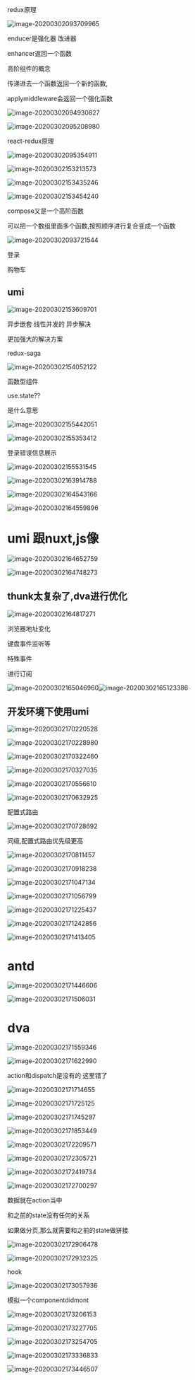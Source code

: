 redux原理

![image-20200302093709965](C:\Users\Artificial\AppData\Roaming\Typora\typora-user-images\image-20200302093709965.png)

enducer是强化器  改进器

enhancer返回一个函数

高阶组件的概念

传递进去一个函数返回一个新的函数,

applymiddleware会返回一个强化函数

![image-20200302094930827](C:\Users\Artificial\AppData\Roaming\Typora\typora-user-images\image-20200302094930827.png)

![image-20200302095208980](C:\Users\Artificial\AppData\Roaming\Typora\typora-user-images\image-20200302095208980.png)





react-redux原理



![image-20200302095354911](C:\Users\Artificial\AppData\Roaming\Typora\typora-user-images\image-20200302095354911.png)

![image-20200302153213573](C:\Users\Artificial\AppData\Roaming\Typora\typora-user-images\image-20200302153213573.png)

![image-20200302153435246](C:\Users\Artificial\AppData\Roaming\Typora\typora-user-images\image-20200302153435246.png)

![image-20200302153454240](C:\Users\Artificial\AppData\Roaming\Typora\typora-user-images\image-20200302153454240.png)

compose又是一个高阶函数

可以把一个数组里面多个函数,按照顺序进行复合变成一个函数



![image-20200302093721544](C:\Users\Artificial\AppData\Roaming\Typora\typora-user-images\image-20200302093721544.png)







登录

购物车





## umi

![image-20200302153609701](C:\Users\Artificial\AppData\Roaming\Typora\typora-user-images\image-20200302153609701.png)

异步嵌套 线性并发的   异步解决

更加强大的解决方案

redux-saga

![image-20200302154052122](C:\Users\Artificial\AppData\Roaming\Typora\typora-user-images\image-20200302154052122.png)





函数型组件

use.state??

是什么意思

![image-20200302155442051](C:\Users\Artificial\AppData\Roaming\Typora\typora-user-images\image-20200302155442051.png)

![image-20200302155353412](C:\Users\Artificial\AppData\Roaming\Typora\typora-user-images\image-20200302155353412.png)





登录错误信息展示

![image-20200302155531545](C:\Users\Artificial\AppData\Roaming\Typora\typora-user-images\image-20200302155531545.png)

![image-20200302163914788](C:\Users\Artificial\AppData\Roaming\Typora\typora-user-images\image-20200302163914788.png)

![image-20200302164543166](C:\Users\Artificial\AppData\Roaming\Typora\typora-user-images\image-20200302164543166.png)

![image-20200302164559896](C:\Users\Artificial\AppData\Roaming\Typora\typora-user-images\image-20200302164559896.png)



# umi 跟nuxt,js像

![image-20200302164652759](C:\Users\Artificial\AppData\Roaming\Typora\typora-user-images\image-20200302164652759.png)





![image-20200302164748273](C:\Users\Artificial\AppData\Roaming\Typora\typora-user-images\image-20200302164748273.png)

## thunk太复杂了,dva进行优化

![image-20200302164817271](C:\Users\Artificial\AppData\Roaming\Typora\typora-user-images\image-20200302164817271.png)

浏览器地址变化

键盘事件监听等

特殊事件

进行订阅

![image-20200302165046960](C:\Users\Artificial\AppData\Roaming\Typora\typora-user-images\image-20200302165046960.png)![image-20200302165123386](C:\Users\Artificial\AppData\Roaming\Typora\typora-user-images\image-20200302165123386.png)

## 开发环境下使用umi

![image-20200302170220528](C:\Users\Artificial\AppData\Roaming\Typora\typora-user-images\image-20200302170220528.png)

![image-20200302170228980](C:\Users\Artificial\AppData\Roaming\Typora\typora-user-images\image-20200302170228980.png)

![image-20200302170322460](C:\Users\Artificial\AppData\Roaming\Typora\typora-user-images\image-20200302170322460.png)

![image-20200302170327035](C:\Users\Artificial\AppData\Roaming\Typora\typora-user-images\image-20200302170327035.png)

 

![image-20200302170556610](C:\Users\Artificial\AppData\Roaming\Typora\typora-user-images\image-20200302170556610.png)

![image-20200302170632925](C:\Users\Artificial\AppData\Roaming\Typora\typora-user-images\image-20200302170632925.png)





配置式路由

![image-20200302170728692](C:\Users\Artificial\AppData\Roaming\Typora\typora-user-images\image-20200302170728692.png)

同级,配置式路由优先级更高

![image-20200302170811457](C:\Users\Artificial\AppData\Roaming\Typora\typora-user-images\image-20200302170811457.png)

![image-20200302170918238](C:\Users\Artificial\AppData\Roaming\Typora\typora-user-images\image-20200302170918238.png)

![image-20200302171047134](C:\Users\Artificial\AppData\Roaming\Typora\typora-user-images\image-20200302171047134.png)







![image-20200302171056799](C:\Users\Artificial\AppData\Roaming\Typora\typora-user-images\image-20200302171056799.png)

![image-20200302171225437](C:\Users\Artificial\AppData\Roaming\Typora\typora-user-images\image-20200302171225437.png)

![image-20200302171242856](C:\Users\Artificial\AppData\Roaming\Typora\typora-user-images\image-20200302171242856.png)

![image-20200302171413405](C:\Users\Artificial\AppData\Roaming\Typora\typora-user-images\image-20200302171413405.png)





# antd

![image-20200302171446606](C:\Users\Artificial\AppData\Roaming\Typora\typora-user-images\image-20200302171446606.png)

![image-20200302171506031](C:\Users\Artificial\AppData\Roaming\Typora\typora-user-images\image-20200302171506031.png)

# dva

![image-20200302171559346](C:\Users\Artificial\AppData\Roaming\Typora\typora-user-images\image-20200302171559346.png)

![image-20200302171622990](C:\Users\Artificial\AppData\Roaming\Typora\typora-user-images\image-20200302171622990.png)

action和dispatch是没有的	这里错了

![image-20200302171714655](C:\Users\Artificial\AppData\Roaming\Typora\typora-user-images\image-20200302171714655.png)

![image-20200302171725125](C:\Users\Artificial\AppData\Roaming\Typora\typora-user-images\image-20200302171725125.png)

![image-20200302171745297](C:\Users\Artificial\AppData\Roaming\Typora\typora-user-images\image-20200302171745297.png)

![image-20200302171853449](C:\Users\Artificial\AppData\Roaming\Typora\typora-user-images\image-20200302171853449.png)

![image-20200302172209571](C:\Users\Artificial\AppData\Roaming\Typora\typora-user-images\image-20200302172209571.png)

![image-20200302172305721](C:\Users\Artificial\AppData\Roaming\Typora\typora-user-images\image-20200302172305721.png)

![image-20200302172419734](C:\Users\Artificial\AppData\Roaming\Typora\typora-user-images\image-20200302172419734.png)

![image-20200302172700297](C:\Users\Artificial\AppData\Roaming\Typora\typora-user-images\image-20200302172700297.png)





数据就在action当中

和之前的state没有任何的关系

如果做分页,那么就需要和之前的state做拼接

![image-20200302172906478](C:\Users\Artificial\AppData\Roaming\Typora\typora-user-images\image-20200302172906478.png)





![image-20200302172932325](C:\Users\Artificial\AppData\Roaming\Typora\typora-user-images\image-20200302172932325.png)



hook

![image-20200302173057936](C:\Users\Artificial\AppData\Roaming\Typora\typora-user-images\image-20200302173057936.png)

模拟一个componentdidmont

![image-20200302173206153](C:\Users\Artificial\AppData\Roaming\Typora\typora-user-images\image-20200302173206153.png)

![image-20200302173227705](C:\Users\Artificial\AppData\Roaming\Typora\typora-user-images\image-20200302173227705.png)

![image-20200302173254705](C:\Users\Artificial\AppData\Roaming\Typora\typora-user-images\image-20200302173254705.png)

![image-20200302173336833](C:\Users\Artificial\AppData\Roaming\Typora\typora-user-images\image-20200302173336833.png)

![image-20200302173446507](C:\Users\Artificial\AppData\Roaming\Typora\typora-user-images\image-20200302173446507.png)
